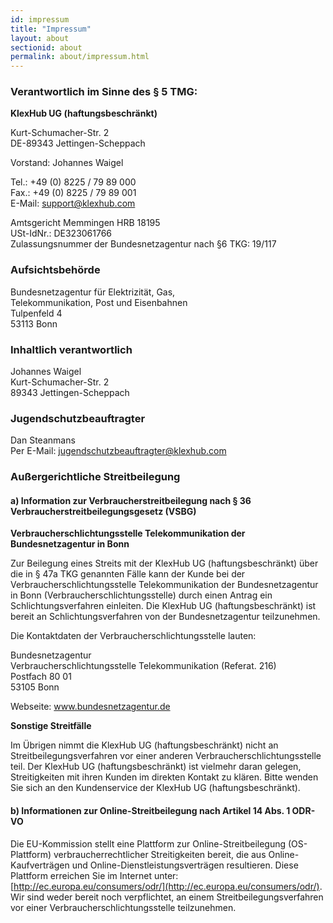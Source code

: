 ```yaml
---
id: impressum
title: "Impressum"
layout: about
sectionid: about
permalink: about/impressum.html
---
```

### Verantwortlich im Sinne des § 5 TMG:

**KlexHub UG (haftungsbeschränkt)**

Kurt-Schumacher-Str. 2 <br />
DE-89343 Jettingen-Scheppach

Vorstand: Johannes Waigel

Tel.: +49 (0) 8225 / 79 89 000<br />
Fax.: +49 (0) 8225 / 79 89 001 <br />
E-Mail: support@klexhub.com

Amtsgericht Memmingen HRB 18195 <br />
USt-IdNr.: DE323061766<br />
Zulassungsnummer der Bundesnetzagentur nach §6 TKG: 19/117

### Aufsichtsbehörde

Bundesnetzagentur für Elektrizität, Gas,<br />
Telekommunikation, Post und Eisenbahnen<br />
Tulpenfeld 4<br />
53113 Bonn 

### Inhaltlich verantwortlich

Johannes Waigel<br />
Kurt-Schumacher-Str. 2<br />
89343 Jettingen-Scheppach

### Jugendschutzbeauftragter

Dan Steanmans<br />
Per E-Mail: jugendschutzbeauftragter@klexhub.com

### Außergerichtliche Streitbeilegung

#### a) Information zur Verbraucherstreitbeilegung nach § 36 Verbraucherstreitbeilegungsgesetz (VSBG)

**Verbraucherschlichtungsstelle Telekommunikation der Bundesnetzagentur in Bonn**

Zur Beilegung eines Streits mit der KlexHub UG (haftungsbeschränkt) über die in § 47a TKG genannten Fälle kann der Kunde bei der Verbraucherschlichtungsstelle Telekommunikation der Bundesnetzagentur in Bonn (Verbraucherschlichtungsstelle) durch einen Antrag ein Schlichtungsverfahren einleiten. Die KlexHub UG (haftungsbeschränkt) ist bereit an Schlichtungsverfahren von der Bundesnetzagentur teilzunehmen.

Die Kontaktdaten der Verbraucherschlichtungsstelle lauten:

Bundesnetzagentur<br />
Verbraucherschlichtungsstelle Telekommunikation (Referat. 216)<br />
Postfach 80 01<br />
53105 Bonn

Webseite: www.bundesnetzagentur.de

 
**Sonstige Streitfälle**

Im Übrigen nimmt die KlexHub UG (haftungsbeschränkt) nicht an Streitbeilegungsverfahren vor einer anderen Verbraucherschlichtungsstelle teil. Der KlexHub UG (haftungsbeschränkt) ist vielmehr daran gelegen, Streitigkeiten mit ihren Kunden im direkten Kontakt zu klären. Bitte wenden Sie sich an den Kundenservice der KlexHub UG (haftungsbeschränkt).

#### b) Informationen zur Online-Streitbeilegung nach Artikel 14 Abs. 1 ODR-VO

Die EU-Kommission stellt eine Plattform zur Online-Streitbeilegung (OS-Plattform) verbraucherrechtlicher Streitigkeiten bereit, die aus Online-Kaufverträgen und Online-Dienstleistungsverträgen resultieren. Diese Plattform erreichen Sie im Internet unter:
[http://ec.europa.eu/consumers/odr/](http://ec.europa.eu/consumers/odr/).
Wir sind weder bereit noch verpflichtet, an einem Streitbeilegungsverfahren vor einer Verbraucherschlichtungsstelle teilzunehmen.